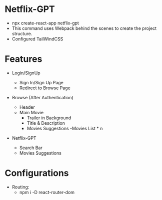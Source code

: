 # Netflix-GPT

- npx create-react-app netflix-gpt
- This command uses Webpack behind the scenes to create the project structure.
- Configured TailWindCSS


# Features

- Login/SignUp
    - Sign In/Sign Up Page
    - Redirect to Browse Page
- Browse (After Authentication)
    - Header
    - Main Movie
        - Trailer in Background
        - Title & Description
        - Movies Suggestions
            -Movies List * n

- Netflix-GPT
    - Search Bar
    - Movies Suggestions

# Configurations
- Routing:
    - npm i -D react-router-dom